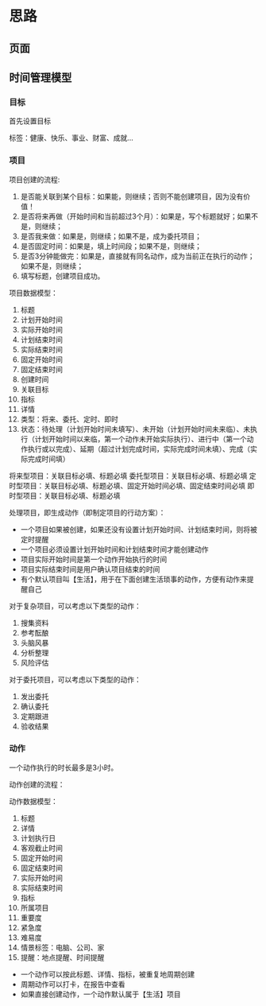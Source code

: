 # 思路

## 页面

## 时间管理模型

### 目标

首先设置目标

标签：健康、快乐、事业、财富、成就...

### 项目

项目创建的流程:

1. 是否能关联到某个目标：如果能，则继续；否则不能创建项目，因为没有价值！
2. 是否将来再做（开始时间和当前超过3个月）：如果是，写个标题就好；如果不是，则继续；
3. 是否我来做：如果是，则继续；如果不是，成为委托项目；
4. 是否固定时间：如果是，填上时间段；如果不是，则继续；
5. 是否3分钟能做完：如果是，直接就有同名动作，成为当前正在执行的动作；如果不是，则继续；
6. 填写标题，创建项目成功。

项目数据模型：

1. 标题
2. 计划开始时间
3. 实际开始时间
4. 计划结束时间
5. 实际结束时间
6. 固定开始时间
7. 固定结束时间
8. 创建时间
9. 关联目标
10. 指标
11. 详情
12. 类型：将来、委托、定时、即时
13. 状态：待处理（计划开始时间未填写）、未开始（计划开始时间未来临）、未执行（计划开始时间以来临，第一个动作未开始实际执行）、进行中（第一个动作执行或以完成）、延期（超过计划完成时间，实际完成时间未填）、完成（实际完成时间填）

将来型项目：关联目标必填、标题必填
委托型项目：关联目标必填、标题必填
定时型项目：关联目标必填、标题必填、固定开始时间必填、固定结束时间必填
即时型项目：关联目标必填、标题必填

处理项目，即生成动作（即制定项目的行动方案）：

+ 一个项目如果被创建，如果还没有设置计划开始时间、计划结束时间，则将被定时提醒
+ 一个项目必须设置计划开始时间和计划结束时间才能创建动作
+ 项目实际开始时间是第一个动作开始执行的时间
+ 项目实际结束时间是用户确认项目结束的时间
+ 有个默认项目叫【生活】，用于在下面创建生活琐事的动作，方便有动作来提醒自己

对于复杂项目，可以考虑以下类型的动作：

1. 搜集资料
2. 参考酝酿
3. 头脑风暴
4. 分析整理
5. 风险评估

对于委托项目，可以考虑以下类型的动作：

1. 发出委托
2. 确认委托
3. 定期跟进
4. 验收结果

### 动作

一个动作执行的时长最多是3小时。

动作创建的流程：

动作数据模型：

1. 标题
2. 详情
3. 计划执行日
4. 客观截止时间
5. 固定开始时间
6. 固定结束时间
7. 实际开始时间
8. 实际结束时间
9. 指标
10. 所属项目
11. 重要度
12. 紧急度
13. 难易度
14. 情景标签：电脑、公司、家
15. 提醒：地点提醒、时间提醒

+ 一个动作可以按此标题、详情、指标，被重复地周期创建
+ 周期动作可以打卡，在报告中查看
+ 如果直接创建动作，一个动作默认属于【生活】项目






